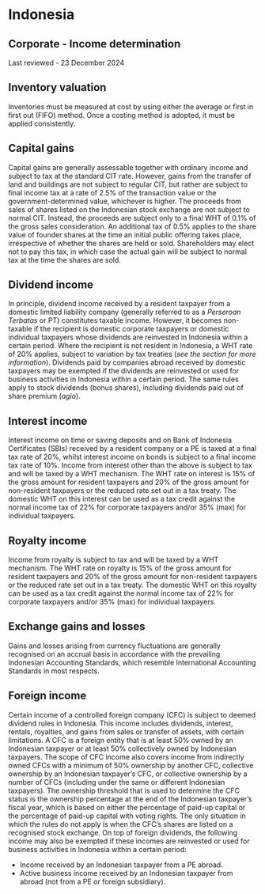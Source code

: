 # Indonesia
## Corporate - Income determination
Last reviewed - 23 December 2024
## Inventory valuation
Inventories must be measured at cost by using either the average or first in first out (FIFO) method. Once a costing method is adopted, it must be applied consistently.
## Capital gains
Capital gains are generally assessable together with ordinary income and subject to tax at the standard CIT rate. However, gains from the transfer of land and buildings are not subject to regular CIT, but rather are subject to final income tax at a rate of 2.5% of the transaction value or the government-determined value, whichever is higher.
The proceeds from sales of shares listed on the Indonesian stock exchange are not subject to normal CIT. Instead, the proceeds are subject only to a final WHT of 0.1% of the gross sales consideration. An additional tax of 0.5% applies to the share value of founder shares at the time an initial public offering takes place, irrespective of whether the shares are held or sold. Shareholders may elect not to pay this tax, in which case the actual gain will be subject to normal tax at the time the shares are sold.
## Dividend income
In principle, dividend income received by a resident taxpayer from a domestic limited liability company (generally referred to as a  _Perseroan Terbatas_ or PT) constitutes taxable income. However, it becomes non-taxable if the recipient is domestic corporate taxpayers or domestic individual taxpayers whose dividends are reinvested in Indonesia within a certain period. Where the recipient is not resident in Indonesia, a WHT rate of 20% applies, subject to variation by tax treaties (_see the_ _section for more information_).
Dividends paid by companies abroad received by domestic taxpayers may be exempted if the dividends are reinvested or used for business activities in Indonesia within a certain period.
The same rules apply to stock dividends (bonus shares), including dividends paid out of share premium (_agio_).
## Interest income
Interest income on time or saving deposits and on Bank of Indonesia Certificates (SBIs) received by a resident company or a PE is taxed at a final tax rate of 20%, whilst interest income on bonds is subject to a final income tax rate of 10%.
Income from interest other than the above is subject to tax and will be taxed by a WHT mechanism. The WHT rate on interest is 15% of the gross amount for resident taxpayers and 20% of the gross amount for non-resident taxpayers or the reduced rate set out in a tax treaty. The domestic WHT on this interest can be used as a tax credit against the normal income tax of 22% for corporate taxpayers and/or 35% (max) for individual taxpayers.
## Royalty income
Income from royalty is subject to tax and will be taxed by a WHT mechanism. The WHT rate on royalty is 15% of the gross amount for resident taxpayers and 20% of the gross amount for non-resident taxpayers or the reduced rate set out in a tax treaty. The domestic WHT on this royalty can be used as a tax credit against the normal income tax of 22% for corporate taxpayers and/or 35% (max) for individual taxpayers.
## Exchange gains and losses
Gains and losses arising from currency fluctuations are generally recognised on an accrual basis in accordance with the prevailing Indonesian Accounting Standards, which resemble International Accounting Standards in most respects.
## Foreign income
Certain income of a controlled foreign company (CFC) is subject to deemed dividend rules in Indonesia. This income includes dividends, interest, rentals, royalties, and gains from sales or transfer of assets, with certain limitations. A CFC is a foreign entity that is at least 50% owned by an Indonesian taxpayer or at least 50% collectively owned by Indonesian taxpayers. The scope of CFC income also covers income from indirectly owned CFCs with a minimum of 50% ownership by another CFC, collective ownership by an Indonesian taxpayer’s CFC, or collective ownership by a number of CFCs (including under the same or different Indonesian taxpayers).
The ownership threshold that is used to determine the CFC status is the ownership percentage at the end of the Indonesian taxpayer’s fiscal year, which is based on either the percentage of paid-up capital or the percentage of paid-up capital with voting rights. The only situation in which the rules do not apply is when the CFC’s shares are listed on a recognised stock exchange.
On top of foreign dividends, the following income may also be exempted if these incomes are reinvested or used for business activities in Indonesia within a certain period:
  * Income received by an Indonesian taxpayer from a PE abroad.
  * Active business income received by an Indonesian taxpayer from abroad (not from a PE or foreign subsidiary).


